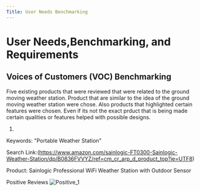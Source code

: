 ```yaml
---
Title: User Needs Benchmarking
---
```

# User Needs,Benchmarking, and Requirements 
## Voices of Customers (VOC) Benchmarking
Five existing products that were reviewed that were related to the ground moving weather station. Product that are similar to the idea of the ground moving weather station were chose. Also products that highlighted certain features were chosen. Even if its not the exact prduct that is being made certain qualities or features helped with possible designs.

1. 
Keywords: "Portable Weather Station"

Search Link:(https://www.amazon.com/sainlogic-FT0300-Sainlogic-Weather-Station/dp/B0836FVVYZ/ref=cm_cr_arp_d_product_top?ie=UTF8)

Product: Sainlogic Professional WiFi Weather Station with Outdoor Sensor

Positive Reviews
![Positive_1](https://github.com/EGR314-Spring2024-Team303/EGR314-Spring2024-Team303.github.io/assets/156718379/e4cbe2b3-c947-420b-b9c7-6c773daefda1)
